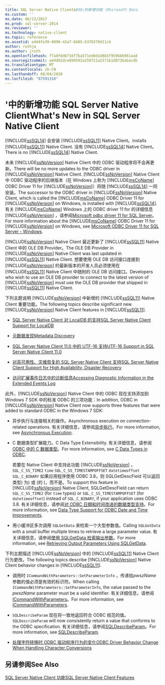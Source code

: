 ```yaml
---
title: SQL Server Native Client&#39;的新增功能 |Microsoft Docs
ms.custom: ''
ms.date: 06/13/2017
ms.prod: sql-server-2014
ms.reviewer: ''
ms.technology: native-client
ms.topic: reference
ms.assetid: e4d4fe39-0090-42a7-8405-6378370d11cb
author: rothja
ms.author: jroth
ms.openlocfilehash: f7a8fdd6716f7ba571ed8d1d8b5f959666961aa8
ms.sourcegitcommit: ad4d92dce894592a259721a1571b1d8736abacdb
ms.translationtype: MT
ms.contentlocale: zh-CN
ms.lasthandoff: 08/04/2020
ms.locfileid: "87591318"
---
```

# <a name="what39s-new-in-sql-server-native-client"></a><span data-ttu-id="7d208-102">&#39;中的新增功能 SQL Server Native Client</span><span class="sxs-lookup"><span data-stu-id="7d208-102">What&#39;s New in SQL Server Native Client</span></span>
  [!INCLUDE[ssSQL14](../../includes/sssql14-md.md)] <span data-ttu-id="7d208-103">会安装 [!INCLUDE[ssSQL11](../../includes/sssql11-md.md)] Native Client。</span><span class="sxs-lookup"><span data-stu-id="7d208-103">installs [!INCLUDE[ssSQL11](../../includes/sssql11-md.md)] Native Client.</span></span> <span data-ttu-id="7d208-104">没有 [!INCLUDE[ssSQL14](../../includes/sssql14-md.md)] Native Client。</span><span class="sxs-lookup"><span data-stu-id="7d208-104">There is no [!INCLUDE[ssSQL14](../../includes/sssql14-md.md)] Native Client.</span></span>  
  
 <span data-ttu-id="7d208-105">未来 [!INCLUDE[ssNoVersion](../../includes/ssnoversion-md.md)] Native Client 中的 ODBC 驱动程序将不会再更新。</span><span class="sxs-lookup"><span data-stu-id="7d208-105">There will be no more updates to the ODBC driver in [!INCLUDE[ssNoVersion](../../includes/ssnoversion-md.md)] Native Client.</span></span> <span data-ttu-id="7d208-106">[!INCLUDE[ssNoVersion](../../includes/ssnoversion-md.md)] Native Client 中 ODBC 驱动程序的后继版本（在 Windows 上称为 [!INCLUDE[msCoName](../../includes/msconame-md.md)] ODBC Driver 11 for [!INCLUDE[ssNoVersion](../../includes/ssnoversion-md.md)]）将随 [!INCLUDE[ssSQL14](../../includes/sssql14-md.md)] 一同安装。</span><span class="sxs-lookup"><span data-stu-id="7d208-106">The successor to the ODBC driver in [!INCLUDE[ssNoVersion](../../includes/ssnoversion-md.md)] Native Client, which is called the [!INCLUDE[msCoName](../../includes/msconame-md.md)] ODBC Driver 11 for [!INCLUDE[ssNoVersion](../../includes/ssnoversion-md.md)] on Windows, is installed with [!INCLUDE[ssSQL14](../../includes/sssql14-md.md)].</span></span> <span data-ttu-id="7d208-107">有关 [!INCLUDE[msCoName](../../includes/msconame-md.md)] Windows 上的 ODBC driver 11 for 的详细信息 [!INCLUDE[ssNoVersion](../../includes/ssnoversion-md.md)] ，请参阅[Microsoft odbc driver 11 for SQL Server](https://www.microsoft.com/download/details.aspx?id=36434)。</span><span class="sxs-lookup"><span data-stu-id="7d208-107">For more information about the [!INCLUDE[msCoName](../../includes/msconame-md.md)] ODBC Driver 11 for [!INCLUDE[ssNoVersion](../../includes/ssnoversion-md.md)] on Windows, see [Microsoft ODBC Driver 11 for SQL Server - Windows](https://www.microsoft.com/download/details.aspx?id=36434).</span></span>  
  
 <span data-ttu-id="7d208-108">[!INCLUDE[ssNoVersion](../../includes/ssnoversion-md.md)] Native Client 最近更新了 [!INCLUDE[ssSQL11](../../includes/sssql11-md.md)] Native Client 中的 OLE DB Provider。</span><span class="sxs-lookup"><span data-stu-id="7d208-108">The OLE DB Provider in [!INCLUDE[ssNoVersion](../../includes/ssnoversion-md.md)] Native Client was last updated in [!INCLUDE[ssSQL11](../../includes/sssql11-md.md)] Native Client.</span></span> <span data-ttu-id="7d208-109">想要使用 OLE DB 访问接口连接到 [!INCLUDE[ssNoVersion](../../includes/ssnoversion-md.md)] 的最新版本的开发人员必须使用在 [!INCLUDE[ssSQL11](../../includes/sssql11-md.md)] Native Client 中随附的 OLE DB 访问接口。</span><span class="sxs-lookup"><span data-stu-id="7d208-109">Developers who wish to use an OLE DB provider to connect to the latest version of [!INCLUDE[ssNoVersion](../../includes/ssnoversion-md.md)] must use the OLE DB provider that shipped in [!INCLUDE[ssSQL11](../../includes/sssql11-md.md)] Native Client.</span></span>  
  
 <span data-ttu-id="7d208-110">下列主题说明 [!INCLUDE[ssNoVersion](../../includes/ssnoversion-md.md)] 中新增的 [!INCLUDE[ssSQL11](../../includes/sssql11-md.md)] Native Client 重要功能。</span><span class="sxs-lookup"><span data-stu-id="7d208-110">The following topics describe significant new [!INCLUDE[ssNoVersion](../../includes/ssnoversion-md.md)] Native Client features in [!INCLUDE[ssSQL11](../../includes/sssql11-md.md)].</span></span>  
  
-   [<span data-ttu-id="7d208-111">SQL Server Native Client 对 LocalDB 的支持</span><span class="sxs-lookup"><span data-stu-id="7d208-111">SQL Server Native Client Support for LocalDB</span></span>](features/sql-server-native-client-support-for-localdb.md)  
  
-   [<span data-ttu-id="7d208-112">元数据发现</span><span class="sxs-lookup"><span data-stu-id="7d208-112">Metadata Discovery</span></span>](features/metadata-discovery.md)  
  
-   [<span data-ttu-id="7d208-113">SQL Server Native Client 11.0 中的 UTF-16 支持</span><span class="sxs-lookup"><span data-stu-id="7d208-113">UTF-16 Support in SQL Server Native Client 11.0</span></span>](features/utf-16-support-in-sql-server-native-client-11-0.md)  
  
-   [<span data-ttu-id="7d208-114">对高可用性、灾难恢复的 SQL Server Native Client 支持</span><span class="sxs-lookup"><span data-stu-id="7d208-114">SQL Server Native Client Support for High Availability, Disaster Recovery</span></span>](features/sql-server-native-client-support-for-high-availability-disaster-recovery.md)  
  
-   [<span data-ttu-id="7d208-115">访问扩展事件日志中的诊断信息</span><span class="sxs-lookup"><span data-stu-id="7d208-115">Accessing Diagnostic Information in the Extended Events Log</span></span>](features/accessing-diagnostic-information-in-the-extended-events-log.md)  
  
 <span data-ttu-id="7d208-116">此外，[!INCLUDE[ssNoVersion](../../includes/ssnoversion-md.md)] Native Client 中的 ODBC 现在支持添加到 Windows 7 SDK 中的标准 ODBC 的三项功能：</span><span class="sxs-lookup"><span data-stu-id="7d208-116">In addition, ODBC in [!INCLUDE[ssNoVersion](../../includes/ssnoversion-md.md)] Native Client now supports three features that were added to standard ODBC in the Windows 7 SDK:</span></span>  
  
-   <span data-ttu-id="7d208-117">异步执行与连接相关的操作。</span><span class="sxs-lookup"><span data-stu-id="7d208-117">Asynchronous execution on connection-related operations.</span></span> <span data-ttu-id="7d208-118">有关详细信息，请参阅[异步执行](https://go.microsoft.com/fwlink/?LinkID=191493)。</span><span class="sxs-lookup"><span data-stu-id="7d208-118">For more information, see [Asynchronous Execution](https://go.microsoft.com/fwlink/?LinkID=191493).</span></span>  
  
-   <span data-ttu-id="7d208-119">C 数据类型扩展能力。</span><span class="sxs-lookup"><span data-stu-id="7d208-119">C Data Type Extensibility.</span></span> <span data-ttu-id="7d208-120">有关详细信息，请参阅[ODBC 中的 C 数据类型](https://go.microsoft.com/fwlink/?LinkID=191495)。</span><span class="sxs-lookup"><span data-stu-id="7d208-120">For more information, see [C Data Types in ODBC](https://go.microsoft.com/fwlink/?LinkID=191495).</span></span>  
  
     <span data-ttu-id="7d208-121">若要在 Native Client 中支持此功能 [!INCLUDE[ssNoVersion](../../includes/ssnoversion-md.md)] ， `SQL_C_SS_TIME2` `time` `SQL_C_SS_TIMESTAMPOFFSET` `datetimeoffset` `SQL_C_BINARY` 如果应用程序使用 ODBC 3.8，则 SQLGetDescField 可以返回类型) 为) 或 (的 (，而不是。</span><span class="sxs-lookup"><span data-stu-id="7d208-121">To support this feature in [!INCLUDE[ssNoVersion](../../includes/ssnoversion-md.md)] Native Client, SQLGetDescField can return `SQL_C_SS_TIME2` (for `time` types) or `SQL_C_SS_TIMESTAMPOFFSET` (for `datetimeoffset`) instead of `SQL_C_BINARY`, if your application uses ODBC 3.8.</span></span> <span data-ttu-id="7d208-122">有关详细信息，请参阅[对 ODBC 日期和时间改进的数据类型支持](features/date-and-time-improvements.md)。</span><span class="sxs-lookup"><span data-stu-id="7d208-122">For more information, see [Data Type Support for ODBC Date and Time Improvements](features/date-and-time-improvements.md).</span></span>  
  
-   <span data-ttu-id="7d208-123">用小缓冲区多次调用 `SQLGetData` 来检索一个大型参数值。</span><span class="sxs-lookup"><span data-stu-id="7d208-123">Calling `SQLGetData` with a small buffer multiple times to retrieve a large parameter value.</span></span> <span data-ttu-id="7d208-124">有关详细信息，请参阅[使用 SQLGetData 检索输出参数](https://go.microsoft.com/fwlink/?LinkID=191494)。</span><span class="sxs-lookup"><span data-stu-id="7d208-124">For more information, see [Retrieving Output Parameters Using SQLGetData](https://go.microsoft.com/fwlink/?LinkID=191494).</span></span>  
  
 <span data-ttu-id="7d208-125">下列主题描述 [!INCLUDE[ssNoVersion](../../includes/ssnoversion-md.md)] 中的 [!INCLUDE[ssSQL11](../../includes/sssql11-md.md)] Native Client 行为更改。</span><span class="sxs-lookup"><span data-stu-id="7d208-125">The following topics describe [!INCLUDE[ssNoVersion](../../includes/ssnoversion-md.md)] Native Client behavior changes in [!INCLUDE[ssSQL11](../../includes/sssql11-md.md)].</span></span>  
  
-   <span data-ttu-id="7d208-126">调用时 `ICommandWithParameters::SetParameterInfo` ，传递给*pwszName*参数的值必须是有效的标识符。</span><span class="sxs-lookup"><span data-stu-id="7d208-126">When calling `ICommandWithParameters::SetParameterInfo`, the value passed to the *pwszName* parameter must be a valid identifier.</span></span> <span data-ttu-id="7d208-127">有关详细信息，请参阅[ICommandWithParameters](../native-client-ole-db-interfaces/icommandwithparameters.md)。</span><span class="sxs-lookup"><span data-stu-id="7d208-127">For more information, see [ICommandWithParameters](../native-client-ole-db-interfaces/icommandwithparameters.md).</span></span>  
  
-   <span data-ttu-id="7d208-128">`SQLDescribeParam` 现在将一致地返回符合 ODBC 规范的值。</span><span class="sxs-lookup"><span data-stu-id="7d208-128">`SQLDescribeParam` will now consistently return a value that conforms to the ODBC specification.</span></span> <span data-ttu-id="7d208-129">有关详细信息，请参阅[SQLDescribeParam](../native-client-odbc-api/sqldescribeparam.md)。</span><span class="sxs-lookup"><span data-stu-id="7d208-129">For more information, see [SQLDescribeParam](../native-client-odbc-api/sqldescribeparam.md).</span></span>  
  
-   [<span data-ttu-id="7d208-130">处理字符转换时 ODBC 驱动程序行为的变化</span><span class="sxs-lookup"><span data-stu-id="7d208-130">ODBC Driver Behavior Change When Handling Character Conversions</span></span>](features/odbc-driver-behavior-change-when-handling-character-conversions.md)  
  
## <a name="see-also"></a><span data-ttu-id="7d208-131">另请参阅</span><span class="sxs-lookup"><span data-stu-id="7d208-131">See Also</span></span>  
 [<span data-ttu-id="7d208-132">SQL Server Native Client 功能</span><span class="sxs-lookup"><span data-stu-id="7d208-132">SQL Server Native Client Features</span></span>](features/sql-server-native-client-features.md)  
  
  
